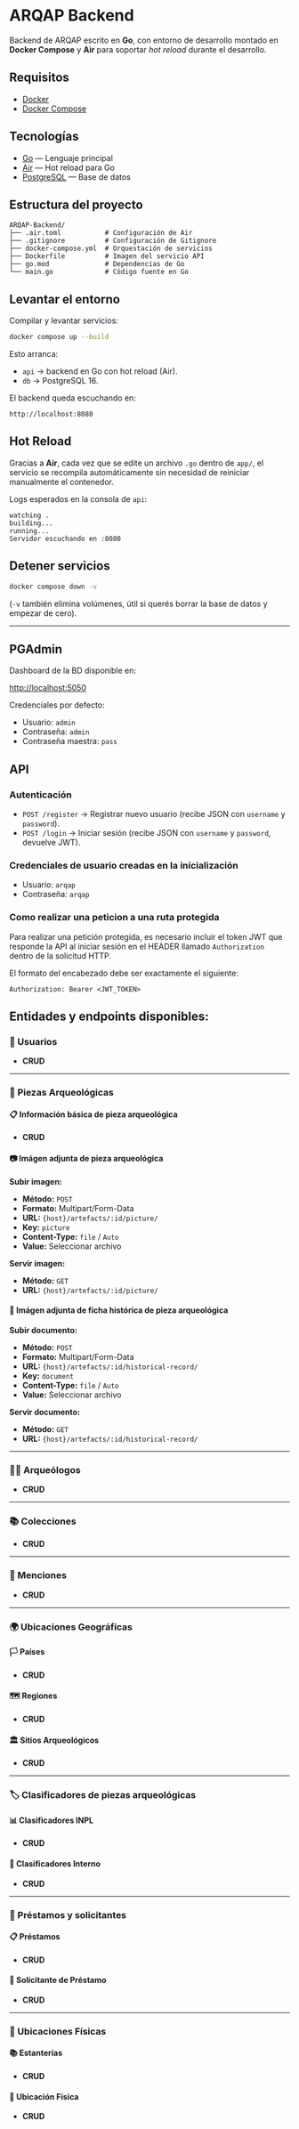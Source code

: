 # ARQAP Backend

Backend de ARQAP escrito en **Go**, con entorno de desarrollo montado en **Docker Compose** y **Air** para soportar _hot reload_ durante el desarrollo.

## Requisitos

-   [Docker](https://www.docker.com/get-started)
-   [Docker Compose](https://docs.docker.com/compose/install/)

## Tecnologías

-   [Go](https://go.dev/) — Lenguaje principal
-   [Air](https://github.com/air-verse/air) — Hot reload para Go
-   [PostgreSQL](https://www.postgresql.org/) — Base de datos

## Estructura del proyecto

```
ARQAP-Backend/
├── .air.toml           # Configuración de Air
├── .gitignore          # Configuración de Gitignore
├── docker-compose.yml  # Orquestación de servicios
├── Dockerfile          # Imagen del servicio API
├── go.mod              # Dependencias de Go
└── main.go             # Código fuente en Go

```

## Levantar el entorno

Compilar y levantar servicios:

```bash
docker compose up --build
```

Esto arranca:

-   `api` → backend en Go con hot reload (Air).
-   `db` → PostgreSQL 16.

El backend queda escuchando en:

```
http://localhost:8080
```

## Hot Reload

Gracias a **Air**, cada vez que se edite un archivo `.go` dentro de `app/`, el servicio se recompila automáticamente sin necesidad de reiniciar manualmente el contenedor.

Logs esperados en la consola de `api`:

```
watching .
building...
running...
Servidor escuchando en :8080
```

## Detener servicios

```bash
docker compose down -v
```

(`-v` también elimina volúmenes, útil si querés borrar la base de datos y empezar de cero).

---

## PGAdmin

Dashboard de la BD disponible en:

[http://localhost:5050](http://localhost:5050)

Credenciales por defecto:

-   Usuario: `admin`
-   Contraseña: `admin`
-   Contraseña maestra: `pass`

## API

### Autenticación

-   `POST /register` → Registrar nuevo usuario (recibe JSON con `username` y `password`).
-   `POST /login` → Iniciar sesión (recibe JSON con `username` y `password`, devuelve JWT).

### Credenciales de usuario creadas en la inicialización

-   Usuario: `arqap`
-   Contraseña: `arqap`

### Como realizar una peticion a una ruta protegida

Para realizar una petición protegida, es necesario incluir el token JWT que responde la API al iniciar sesión en el HEADER llamado `Authorization` dentro de la solicitud HTTP.

El formato del encabezado debe ser exactamente el siguiente:

`Authorization: Bearer <JWT_TOKEN>`

## Entidades y endpoints disponibles:

### 👤 Usuarios

- **CRUD**

---

### 🏺 Piezas Arqueológicas

#### 📋 Información básica de pieza arqueológica

-   **CRUD** 

#### 📷 Imágen adjunta de pieza arqueológica

**Subir imagen:**

-   **Método:** `POST`
-   **Formato:** Multipart/Form-Data
-   **URL:** `{host}/artefacts/:id/picture/`
-   **Key:** `picture`
-   **Content-Type:** `file` / `Auto`
-   **Value:** Seleccionar archivo

**Servir imagen:**

-   **Método:** `GET`
-   **URL:** `{host}/artefacts/:id/picture/`

#### 📄 Imágen adjunta de ficha histórica de pieza arqueológica

**Subir documento:**

-   **Método:** `POST`
-   **Formato:** Multipart/Form-Data
-   **URL:** `{host}/artefacts/:id/historical-record/`
-   **Key:** `document`
-   **Content-Type:** `file` / `Auto`
-   **Value:** Seleccionar archivo

**Servir documento:**

-   **Método:** `GET`
-   **URL:** `{host}/artefacts/:id/historical-record/`

---

### 👨‍🔬 Arqueólogos

-   **CRUD** 

---

### 📚 Colecciones

-   **CRUD** 

---

### 💬 Menciones

-   **CRUD** 

---

### 🌍 Ubicaciones Geográficas

#### 🏳️ Países

-   **CRUD** 

#### 🗺️ Regiones

-   **CRUD** 

#### 🏛️ Sitios Arqueológicos

-   **CRUD** 

---

### 🏷️ Clasificadores de piezas arqueológicas

#### 📊 Clasificadores INPL

-   **CRUD** 

#### 🔖 Clasificadores Interno

-   **CRUD** 

---

### 🤝 Préstamos y solicitantes

#### 📋 Préstamos

-   **CRUD** 

#### 👤 Solicitante de Préstamo

-   **CRUD** 

---

### 📍 Ubicaciones Físicas

#### 📚 Estanterías

-   **CRUD** 

#### 🏢 Ubicación Física

-   **CRUD** 
